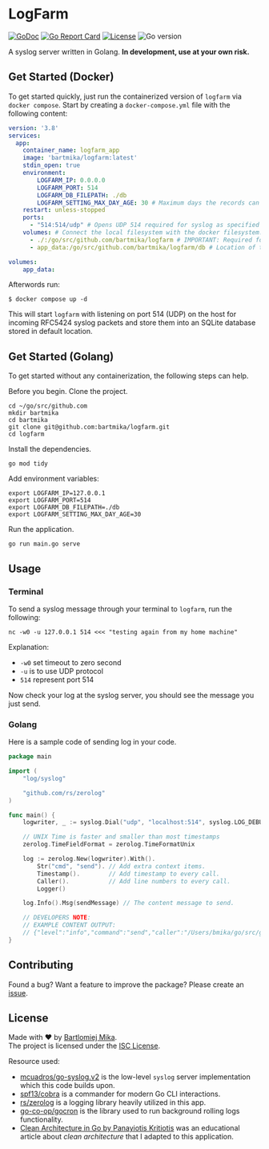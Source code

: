 # LogFarm
[![GoDoc](https://godoc.org/github.com/gomarkdown/markdown?status.svg)](https://pkg.go.dev/github.com/bartmika/logfarm)
[![Go Report Card](https://goreportcard.com/badge/github.com/bartmika/logfarm)](https://goreportcard.com/report/github.com/bartmika/logfarm)
[![License](https://img.shields.io/github/license/bartmika/logfarm)](https://github.com/bartmika/logfarm/blob/master/LICENSE)
![Go version](https://img.shields.io/github/go-mod/go-version/bartmika/logfarm)

A syslog server written in Golang. **In development, use at your own risk.**

## Get Started (Docker)

To get started quickly, just run the containerized version of `logfarm` via `docker compose`. Start by creating a `docker-compose.yml` file with the following content:

```yml
version: '3.8'
services:
  app:
    container_name: logfarm_app
    image: 'bartmika/logfarm:latest'
    stdin_open: true
    environment:
        LOGFARM_IP: 0.0.0.0
        LOGFARM_PORT: 514
        LOGFARM_DB_FILEPATH: ./db
        LOGFARM_SETTING_MAX_DAY_AGE: 30 # Maximum days the records can exist in database before old records get deleted.
    restart: unless-stopped
    ports:
      - "514:514/udp" # Opens UDP 514 required for syslog as specified RFC5424. Do not remove!
    volumes: # Connect the local filesystem with the docker filesystem.
      - ./:/go/src/github.com/bartmika/logfarm # IMPORTANT: Required for hotreload via `CompileDaemon`. Do not remove!
      - app_data:/go/src/github.com/bartmika/logfarm/db # Location of the database. Do not remove!

volumes:
    app_data:
```

Afterwords run:

```shell
$ docker compose up -d
```

This will start `logfarm` with listening on port 514 (UDP) on the host for incoming RFC5424 syslog packets and store them into an SQLite database stored in default location.

## Get Started (Golang)

To get started without any containerization, the following steps can help.

Before you begin. Clone the project.

```shell
cd ~/go/src/github.com
mkdir bartmika
cd bartmika
git clone git@github.com:bartmika/logfarm.git
cd logfarm
```

Install the dependencies.

```shell
go mod tidy
```

Add environment variables:

```shell
export LOGFARM_IP=127.0.0.1
export LOGFARM_PORT=514
export LOGFARM_DB_FILEPATH=./db
export LOGFARM_SETTING_MAX_DAY_AGE=30
```

Run the application.

```shell
go run main.go serve
```
## Usage

### Terminal

To send a syslog message through your terminal to `logfarm`, run the following:

```shell
nc -w0 -u 127.0.0.1 514 <<< "testing again from my home machine"
```

Explanation:
* `-w0` set timeout to zero second
* `-u` is to use UDP protocol
* `514` represent port 514

Now check your log at the syslog server, you should see the message you just send.

### Golang
Here is a sample code of sending log in your code.

```go
package main

import (
	"log/syslog"

	"github.com/rs/zerolog"
)

func main() {
    logwriter, _ := syslog.Dial("udp", "localhost:514", syslog.LOG_DEBUG|syslog.LOG_ERR|syslog.LOG_INFO, "logfarm")

    // UNIX Time is faster and smaller than most timestamps
    zerolog.TimeFieldFormat = zerolog.TimeFormatUnix

    log := zerolog.New(logwriter).With().
        Str("cmd", "send"). // Add extra context items.
        Timestamp().        // Add timestamp to every call.
        Caller().           // Add line numbers to every call.
        Logger()

    log.Info().Msg(sendMessage) // The content message to send.

    // DEVELOPERS NOTE:
    // EXAMPLE CONTENT OUTPUT:
    // {"level":"info","command":"send","caller":"/Users/bmika/go/src/github.com/bartmika/logfarm/cmd/send.go:44","message":"This is a test message"}
}
```

## Contributing

Found a bug? Want a feature to improve the package? Please create an [issue](https://github.com/bartmika/logfarm/issues).

## License
Made with ❤️ by [Bartlomiej Mika](https://bartlomiejmika.com).   
The project is licensed under the [ISC License](LICENSE).

Resource used:

* [mcuadros/go-syslog.v2](https://github.com/mcuadros/go-syslog) is the low-level `syslog` server implementation which this code builds upon.
* [spf13/cobra](https://github.com/spf13/cobra) is a commander for modern Go CLI interactions.
* [rs/zerolog](https://github.com/rs/zerolog) is a logging library heavily utilized in this app.
* [go-co-op/gocron](https://github.com/go-co-op/gocron) is the library used to run background rolling logs functionality.
* [Clean Architecture in Go by Panayiotis Kritiotis](https://pkritiotis.io/clean-architecture-in-golang/) was an educational article about *clean architecture* that I adapted to this application.
